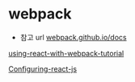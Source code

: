 # webpack

- 참고 url
[webpack.github.io/docs](https://webpack.github.io/docs/tutorials/getting-started/#config-file)

[using-react-with-webpack-tutorial](https://blog.risingstack.com/using-react-with-webpack-tutorial/)

[Configuring-react-js](https://christianalfoni.github.io/react-webpack-cookbook/Configuring-react-js.html)
